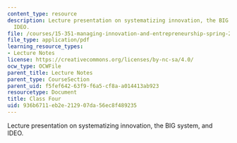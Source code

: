 ```yaml
---
content_type: resource
description: Lecture presentation on systematizing innovation, the BIG system, and
  IDEO.
file: /courses/15-351-managing-innovation-and-entrepreneurship-spring-2008/936b6711eb2e212907da56ec8f489235_04_lec.pdf
file_type: application/pdf
learning_resource_types:
- Lecture Notes
license: https://creativecommons.org/licenses/by-nc-sa/4.0/
ocw_type: OCWFile
parent_title: Lecture Notes
parent_type: CourseSection
parent_uid: f5fef642-63f9-f6a5-cf8a-a014413ab923
resourcetype: Document
title: Class Four
uid: 936b6711-eb2e-2129-07da-56ec8f489235
---
```

Lecture presentation on systematizing innovation, the BIG system, and IDEO.